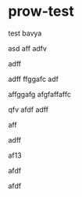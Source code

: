 # prow-test
test
bavya

asd
aff
adfv


adff

adff
ffggafc
adf

affggafg
afgfaffaffc

qfv
afdf
adff

aff

adff


af13


afdf

afdf

